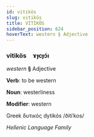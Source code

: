 ```yaml
---
id: vitikös
slug: vitikös
title: VİTİKÖS
sidebar_position: 624
hoverText: western § Adjective
---
```


### vitikös&emsp;<span kind="abugida">ɤɟcɟɔ́ı</span>

*western* **§** Adjective

**Verb**: to be western

**Noun**: westerliness

**Modifier**: western

Greek δυτικός dytikós /ðitiˈkos/

*Hellenic Language Family*